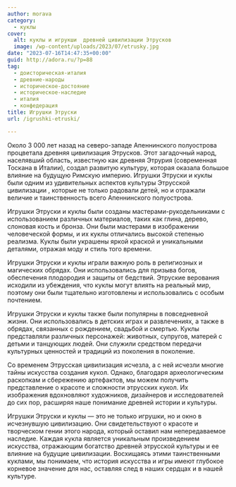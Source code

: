 ```yaml
---
author: morava
category:
  - куклы
cover:
  alt: куклы и игрукши  древней цивилизации Этрусков
  image: /wp-content/uploads/2023/07/etrusky.jpg
date: "2023-07-16T14:47:35+00:00"
guid: http://adora.ru/?p=88
tag:
  - доисторическая-италия
  - древние-народы
  - историческое-достояние
  - историческое-наследие
  - италия
  - конфедерация
title: Игрушки Этруски
url: /igrushki-etruski/

---
```

Около 3 000 лет назад на северо-западе Апеннинского полуострова процветала древняя цивилизация Этрусков. Этот загадочный народ, населявший область, известную как древняя Этрурия (современная Тоскана в Италии), создал развитую культуру, которая оказала большое влияние на будущую Римскую империю. Игрушки Этруски и куклы были одним из удивительных аспектов культуры Этрусской цивилизации , которые не только радовали детей, но и отражали величие и таинственность всего Апеннинского полуострова.

Игрушки Этруски и куклы были созданы мастерами-рукодельниками с использованием различных материалов, таких как глина, дерево, слоновая кость и бронза. Они были мастерами в изображении человеческой формы, и их куклы отличались высокой степенью реализма. Куклы были украшены яркой краской и уникальными деталями, отражая моду и стиль того времени.

Игрушки Этруски и куклы играли важную роль в религиозных и магических обрядах. Они использовались для призыва богов, обеспечения плодородия и защиты от бедствий. Этруские верования исходили из убеждения, что куклы могут влиять на реальный мир, поэтому они были тщательно изготовлены и использовались с особым почтением.

Игрушки Этруски и куклы также были популярны в повседневной жизни. Они использовались в детских играх и развлечениях, а также в обрядах, связанных с рождением, свадьбой и смертью. Куклы представляли различных персонажей: животных, супругов, матерей с детьми и танцующих людей. Они служили средством передачи культурных ценностей и традиций из поколения в поколение.

Со временем Этрусская цивилизация исчезла, а с ней исчезли многие тайны искусства создания кукол. Однако, благодаря археологическим раскопкам и сбережению артефактов, мы можем получить представление о красоте и сложности этрусских кукол. Их изображения вдохновляют художников, дизайнеров и исследователей до сих пор, расширяя наше понимание древней истории и культуры.

Игрушки Этруски и куклы — это не только игрушки, но и окно в исчезнувшую цивилизацию. Они свидетельствуют о красоте и творческом гении этого народа, который оставил нам непередаваемое наследие. Каждая кукла является уникальным произведением искусства, отражающим богатство древней этрусской культуры и ее влияние на будущие цивилизации. Восхищаясь этими таинственными куклами, мы понимаем, что история искусства и игры имеют глубокое корневое значение для нас, оставляя след в наших сердцах и в нашей культуре.
